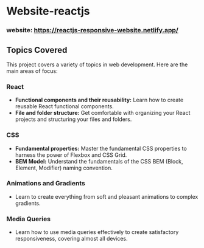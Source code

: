 # Website-reactjs

### website: https://reactjs-responsive-website.netlify.app/

## Topics Covered

This project covers a variety of topics in web development. Here are the main areas of focus:

### React

- **Functional components and their reusability:** Learn how to create reusable React functional components.
- **File and folder structure:** Get comfortable with organizing your React projects and structuring your files and folders.

### CSS

- **Fundamental properties:** Master the fundamental CSS properties to harness the power of Flexbox and CSS Grid.
- **BEM Model:** Understand the fundamentals of the CSS BEM (Block, Element, Modifier) naming convention.

### Animations and Gradients

- Learn to create everything from soft and pleasant animations to complex gradients.

### Media Queries

- Learn how to use media queries effectively to create satisfactory responsiveness, covering almost all devices.
